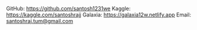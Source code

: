 GitHub: https://github.com/santosh1231we
Kaggle: https://kaggle.com/santoshrajj
Galaxia: https://galaxia12w.netlify.app
Email: santoshraj.tum@gmail.com

